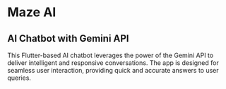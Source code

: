 # Maze AI

## AI Chatbot with Gemini API

This Flutter-based AI chatbot leverages the power of the Gemini API to deliver intelligent and responsive conversations. The app is designed for seamless user interaction, providing quick and accurate answers to user queries.

